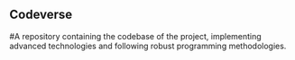 ## Codeverse
#A repository containing the codebase of the project, implementing advanced technologies and following robust programming methodologies.
  
                
                         
                  
   
